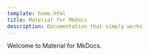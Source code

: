 ```yaml
---
template: home.html
title: Material for MkDocs
description: Documentation that simply works
---
```


Welcome to Material for MkDocs.